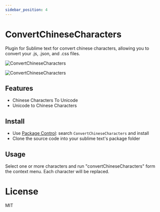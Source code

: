 ```yaml
---
sidebar_position: 4
---
```


# ConvertChineseCharacters

Plugin for Sublime text for convert chinese characters, allowing you to convert your .js, .json, and .css files.

![ConvertChineseCharacters](https://cloud.githubusercontent.com/assets/1193966/12030060/63ded0e2-ae33-11e5-8f76-b9b2cc34e14e.gif)

![ConvertChineseCharacters](https://cloud.githubusercontent.com/assets/1193966/12030061/63e3fac2-ae33-11e5-9a50-78b9ebf2d6e1.gif)

## Features

* Chinese Characters To Unicode
* Unicode to Chinese Characters

## Install

* Use <a href="https://packagecontrol.io/installation">Package Control</a>: search `ConvertChineseCharacters` and install
* Clone the source code into your sublime text's package folder


## Usage

Select one or more characters and run "convertChineseCharacters" form the context menu. Each character will be replaced.

# License

MIT

